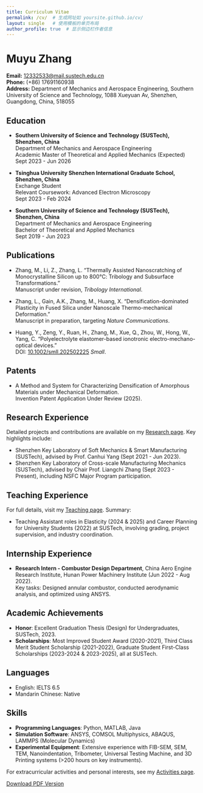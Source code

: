```yaml
---
title: Curriculum Vitae
permalink: /cv/  # 生成网址如 yoursite.github.io/cv/
layout: single   # 使用模板的单页布局
author_profile: true  # 显示侧边栏作者信息
---
```


# Muyu Zhang

**Email:** [12332533@mail.sustech.edu.cn](mailto:12332533@mail.sustech.edu.cn)  
**Phone:** (+86) 17691160938  
**Address:** Department of Mechanics and Aerospace Engineering, Southern University of Science and Technology, 1088 Xueyuan Av, Shenzhen, Guangdong, China, 518055  

## Education
- **Southern University of Science and Technology (SUSTech), Shenzhen, China**  
  Department of Mechanics and Aerospace Engineering  
  Academic Master of Theoretical and Applied Mechanics (Expected)  
  Sept 2023 - Jun 2026  

- **Tsinghua University Shenzhen International Graduate School, Shenzhen, China**  
  Exchange Student  
  Relevant Coursework: Advanced Electron Microscopy  
  Sept 2023 - Feb 2024  

- **Southern University of Science and Technology (SUSTech), Shenzhen, China**  
  Department of Mechanics and Aerospace Engineering  
  Bachelor of Theoretical and Applied Mechanics  
  Sept 2019 - Jun 2023  

## Publications
- Zhang, M., Li, Z., Zhang, L. “Thermally Assisted Nanoscratching of Monocrystalline Silicon up to 800℃: Tribology and Subsurface Transformations.”  
  Manuscript under revision, *Tribology International*.  

- Zhang, L., Gain, A.K., Zhang, M., Huang, X. “Densification-dominated Plasticity in Fused Silica under Nanoscale Thermo-mechanical Deformation.”  
  Manuscript in preparation, targeting *Nature Communications*.  

- Huang, Y., Zeng, Y., Ruan, H., Zhang, M., Xue, Q., Zhou, W., Hong, W., Yang, C. “Polyelectrolyte elastomer-based ionotronic electro-mechano-optical devices.”  
  DOI: [10.1002/smll.202502225](https://doi.org/10.1002/smll.202502225) *Small*.  



## Patents
- A Method and System for Characterizing Densification of Amorphous Materials under Mechanical Deformation.  
  Invention Patent Application Under Review (2025).  

## Research Experience
Detailed projects and contributions are available on my [Research page](/research/). Key highlights include:  
- Shenzhen Key Laboratory of Soft Mechanics & Smart Manufacturing (SUSTech), advised by Prof. Canhui Yang (Sept 2021 - Jun 2023).  
- Shenzhen Key Laboratory of Cross-scale Manufacturing Mechanics (SUSTech), advised by Chair Prof. Liangchi Zhang (Sept 2023 - Present), including NSFC Major Program participation.  

## Teaching Experience
For full details, visit my [Teaching page](/teaching/). Summary:  
- Teaching Assistant roles in Elasticity (2024 & 2025) and Career Planning for University Students (2022) at SUSTech, involving grading, project supervision, and industry coordination.  

## Internship Experience
- **Research Intern - Combustor Design Department**, China Aero Engine Research Institute, Hunan Power Machinery Institute (Jun 2022 - Aug 2022).  
  Key tasks: Designed annular combustor, conducted aerodynamic analysis, and optimized using ANSYS.  

## Academic Achievements
- **Honor**: Excellent Graduation Thesis (Design) for Undergraduates, SUSTech, 2023.  
- **Scholarships**: Most Improved Student Award (2020-2021), Third Class Merit Student Scholarship (2021-2022), Graduate Student First-Class Scholarships (2023-2024 & 2023-2025), all at SUSTech.  

## Languages
- English: IELTS 6.5  
- Mandarin Chinese: Native  

## Skills
- **Programming Languages**: Python, MATLAB, Java  
- **Simulation Software**: ANSYS, COMSOL Multiphysics, ABAQUS, LAMMPS (Molecular Dynamics)  
- **Experimental Equipment**: Extensive experience with FIB-SEM, SEM, TEM, Nanoindentation, Tribometer, Universal Testing Machine, and 3D Printing systems (>200 hours on key instruments).  

For extracurricular activities and personal interests, see my [Activities page](/activities/).  

[Download PDF Version](/assets/cv_muyu_zhang.pdf) 
